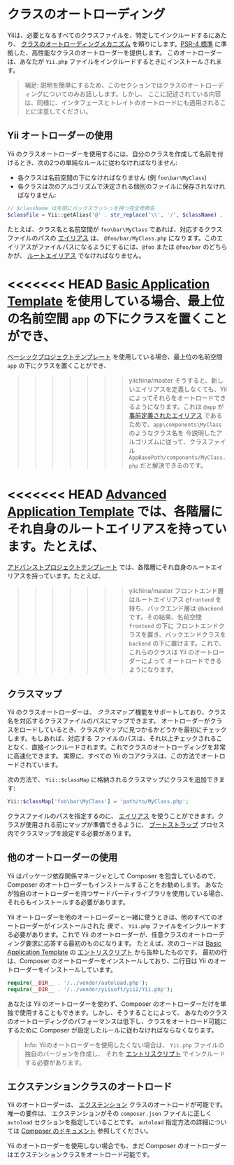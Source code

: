 クラスのオートローディング
=================

Yiiは、必要となるすべてのクラスファイルを、特定してインクルードするにあたり、 [クラスのオートローディングメカニズム](http://www.php.net/manual/ja/language.oop5.autoload.php)
を頼りにします。[PSR-4 標準](https://github.com/php-fig/fig-standards/blob/master/proposed/psr-4-autoloader/psr-4-autoloader.md) に準拠した、高性能なクラスのオートローダーを提供します。
このオートローダーは、あなたが `Yii.php` ファイルをインクルードするときにインストールされます。

> 補足: 説明を簡単にするため、このセクションではクラスのオートローディングについてのみお話しします。しかし、
  ここに記述されている内容は、同様に、インタフェースとトレイトのオートロードにも適用されることに注意してください。


Yii オートローダーの使用 <span id="using-yii-autoloader"></span>
------------------------

Yii のクラスオートローダーを使用するには、自分のクラスを作成して名前を付けるとき、次の2つの単純なルールに従わなければなりません:

* 各クラスは名前空間の下になければなりません (例 `foo\bar\MyClass`)
* 各クラスは次のアルゴリズムで決定される個別のファイルに保存されなければなりません:

```php
// $className は先頭にバックスラッシュを持つ完全修飾名
$classFile = Yii::getAlias('@' . str_replace('\\', '/', $className) . '.php');
```
たとえば、クラス名と名前空間が `foo\bar\MyClass` であれば、対応するクラスファイルのパスの [エイリアス](concept-aliases.md) は、
`@foo/bar/MyClass.php` になります。このエイリアスがファイルパスになるようにするには、`@foo` または `@foo/bar`
のどちらかが、 [ルートエイリアス](concept-aliases.md#defining-aliases) でなければなりません。

<<<<<<< HEAD
[Basic Application Template](start-basic.md) を使用している場合、最上位の名前空間 `app` の下にクラスを置くことができ、
=======
[ベーシックプロジェクトテンプレート](start-basic.md) を使用している場合、最上位の名前空間 `app` の下にクラスを置くことができ、
>>>>>>> yiichina/master
そうすると、新しいエイリアスを定義しなくても、Yii によってそれらをオートロードできるようになります。これは `@app`
が [事前定義されたエイリアス](concept-aliases.md#predefined-aliases) であるためで、`app\components\MyClass` のようなクラス名を
今説明したアルゴリズムに従って、クラスファイル `AppBasePath/components/MyClass.php` だと解決できるのです。

<<<<<<< HEAD
[Advanced Application Template](tutorial-advanced-app.md) では、各階層にそれ自身のルートエイリアスを持っています。たとえば、
=======
[アドバンストプロジェクトテンプレート](https://github.com/yiisoft/yii2-app-advanced/blob/master/docs/guide-ja/README.md) では、各階層にそれ自身のルートエイリアスを持っています。たとえば、
>>>>>>> yiichina/master
フロントエンド層はルートエイリアス `@frontend` を持ち、バックエンド層は `@backend` です。その結果、名前空間 `frontend` の下に
フロントエンドクラスを置き、バックエンドクラスを `backend` の下に置けます。これで、これらのクラスは Yii のオートローダーによって
オートロードできるようになります。


クラスマップ <span id="class-map"></span>
---------

Yii のクラスオートローダーは、 *クラスマップ* 機能をサポートしており、クラス名を対応するクラスファイルのパスにマップできます。
オートローダーがクラスをロードしているとき、クラスがマップに見つかるかどうかを最初にチェックします。もしあれば、対応する
ファイルのパスは、それ以上チェックされることなく、直接インクルードされます。これでクラスのオートローディングを非常に高速化できます。
実際に、すべての Yii のコアクラスは、この方法でオートロードされています。

次の方法で、 `Yii::$classMap` に格納されるクラスマップにクラスを追加できます:

```php
Yii::$classMap['foo\bar\MyClass'] = 'path/to/MyClass.php';
```

クラスファイルのパスを指定するのに、 [エイリアス](concept-aliases.md) を使うことができます。クラスが使用される前にマップが準備できるように、
[ブートストラップ](runtime-bootstrapping.md) プロセス内でクラスマップを設定する必要があります。


他のオートローダーの使用 <span id="using-other-autoloaders"></span>
-----------------------

Yii はパッケージ依存関係マネージャとして Composer を包含しているので、Composer のオートローダーもインストールすることをお勧めします。
あなたが独自のオートローダーを持つサードパーティライブラリを使用している場合、それらもインストールする必要があります。

Yii オートローダーを他のオートローダーと一緒に使うときは、他のすべてのオートローダーがインストールされた *後で* 、 `Yii.php`
ファイルをインクルードする必要があります。これで Yii のオートローダーが、任意クラスのオートローディング要求に応答する最初のものになります。
たとえば、次のコードは [Basic Application Template](start-basic.md) の [エントリスクリプト](structure-entry-scripts.md) から抜粋したものです。
最初の行は、Composer のオートローダーをインストールしており、二行目は Yii のオートローダーをインストールしています。

```php
require(__DIR__ . '/../vendor/autoload.php');
require(__DIR__ . '/../vendor/yiisoft/yii2/Yii.php');
```

あなたは Yii のオートローダーを使わず、Composer のオートローダーだけを単独で使用することもできます。しかし、そうすることによって、
あなたのクラスのオートローディングのパフォーマンスは低下し、クラスをオートロード可能にするために Composer が設定したルールに従わなければならなくなります。

> Info: Yiiのオートローダーを使用したくない場合は、 `Yii.php` ファイルの独自のバージョンを作成し、
  それを [エントリスクリプト](structure-entry-scripts.md) でインクルードする必要があります。


エクステンションクラスのオートロード <span id="autoloading-extension-classes"></span>
-----------------------------

Yii のオートローダーは、 [エクステンション](structure-extensions.md) クラスのオートロードが可能です。唯一の要件は、
エクステンションがその `composer.json` ファイルに正しく `autoload` セクションを指定していることです。
`autoload` 指定方法の詳細については [Composer のドキュメント](https://getcomposer.org/doc/04-schema.md#autoload) 参照してください。

Yii のオートローダーを使用しない場合でも、まだ Composer のオートローダーはエクステンションクラスをオートロード可能です。

